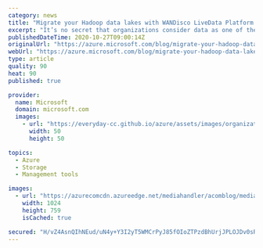 ```yaml
---
category: news
title: "Migrate your Hadoop data lakes with WANDisco LiveData Platform for Azure"
excerpt: "It’s no secret that organizations consider data as one of their most valuable assets and are investing to build their capability for data-driven decision making. While it is challenging to institute a flexible and cost-effective data estate on-premises, the cloud offers an extensive set of innovative"
publishedDateTime: 2020-10-27T09:00:14Z
originalUrl: "https://azure.microsoft.com/blog/migrate-your-hadoop-data-lakes-with-wandisco-livedata-platform-for-azure/"
webUrl: "https://azure.microsoft.com/blog/migrate-your-hadoop-data-lakes-with-wandisco-livedata-platform-for-azure/"
type: article
quality: 90
heat: 90
published: true

provider:
  name: Microsoft
  domain: microsoft.com
  images:
    - url: "https://everyday-cc.github.io/azure/assets/images/organizations/microsoft.com-50x50.jpg"
      width: 50
      height: 50

topics:
  - Azure
  - Storage
  - Management tools

images:
  - url: "https://azurecomcdn.azureedge.net/mediahandler/acomblog/media/Default/blog/b51fac7d-3045-4230-8f6f-4114441d1076.png"
    width: 1024
    height: 759
    isCached: true

secured: "H/vZ4AsnQIhNEud/uN4y+Y3I2yT5WMCrPyJ85fOIoZTPzdBhUrjJPLOJDv0sRN5LLLazUsqJjl2xCM7ShDaHM49KQKSFAHtJFblp2hojJvwcNXLW2GNHIiBXVrtyKj9egnMjtiiGypSqy2iT8TdgfuCkjjeS+bSwwtY+zPRAivSKXy6huCViwy48ZEiQmpTUWG4SkI0ti2eX7+QZPxIe2Wr3fo6N67G0keWPKC3THA+hclxcp+rzLRwnhWrd16LOuegAdp0ItHyxKBgXM5uQUZPCGkJWHnbnuUJKu8iQu1X05tscVg1E7r339S6vbdN3qoVLjcrNH/eAnFUgd1rKnUab6DI9NwXJysifrThi+eA=;/p1lNh9U7iTDkc96K/e2Kg=="
---
```


